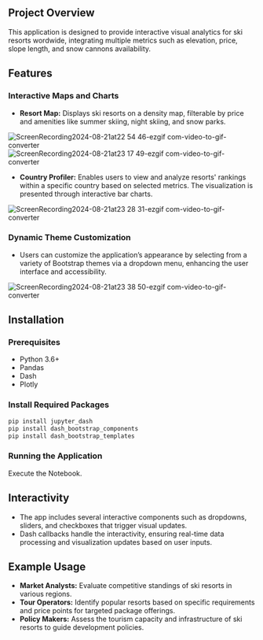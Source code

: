 ## Project Overview

This application is designed to provide interactive visual analytics for ski resorts wordwide, integrating multiple metrics such as elevation, price, slope length, and snow cannons availability.

## Features

### Interactive Maps and Charts
- **Resort Map:** Displays ski resorts on a density map, filterable by price and amenities like summer skiing, night skiing, and snow parks.

 ![ScreenRecording2024-08-21at22 54 46-ezgif com-video-to-gif-converter](https://github.com/user-attachments/assets/be402c40-43a7-482e-985d-002d2a6b25b4)
 ![ScreenRecording2024-08-21at23 17 49-ezgif com-video-to-gif-converter](https://github.com/user-attachments/assets/16d95ede-6f70-4b1c-ac0a-078c6d437ca8)

- **Country Profiler:** Enables users to view and analyze resorts' rankings within a specific country based on selected metrics. The visualization is presented through interactive bar charts.

 ![ScreenRecording2024-08-21at23 28 31-ezgif com-video-to-gif-converter](https://github.com/user-attachments/assets/aa1572ee-6dfe-493d-a5fc-db923a0e8b3b)

### Dynamic Theme Customization
- Users can customize the application’s appearance by selecting from a variety of Bootstrap themes via a dropdown menu, enhancing the user interface and accessibility.

![ScreenRecording2024-08-21at23 38 50-ezgif com-video-to-gif-converter](https://github.com/user-attachments/assets/6831c00e-e27a-40c7-a7ab-c7595801871e)
  
## Installation

### Prerequisites
- Python 3.6+
- Pandas
- Dash
- Plotly

### Install Required Packages
```bash
pip install jupyter_dash
pip install dash_bootstrap_components
pip install dash_bootstrap_templates
```

### Running the Application
Execute the Notebook.

## Interactivity

- The app includes several interactive components such as dropdowns, sliders, and checkboxes that trigger visual updates.
- Dash callbacks handle the interactivity, ensuring real-time data processing and visualization updates based on user inputs.

## Example Usage

- **Market Analysts:** Evaluate competitive standings of ski resorts in various regions.
- **Tour Operators:** Identify popular resorts based on specific requirements and price points for targeted package offerings.
- **Policy Makers:** Assess the tourism capacity and infrastructure of ski resorts to guide development policies.
